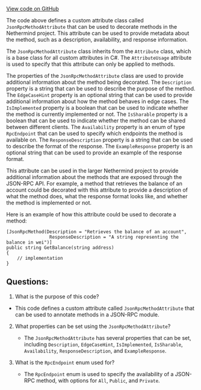[View code on GitHub](https://github.com/nethermindeth/nethermind/Nethermind.JsonRpc/Modules/JsonRpcMethodAttribute.cs)

The code above defines a custom attribute class called `JsonRpcMethodAttribute` that can be used to decorate methods in the Nethermind project. This attribute can be used to provide metadata about the method, such as a description, availability, and response information. 

The `JsonRpcMethodAttribute` class inherits from the `Attribute` class, which is a base class for all custom attributes in C#. The `AttributeUsage` attribute is used to specify that this attribute can only be applied to methods. 

The properties of the `JsonRpcMethodAttribute` class are used to provide additional information about the method being decorated. The `Description` property is a string that can be used to describe the purpose of the method. The `EdgeCaseHint` property is an optional string that can be used to provide additional information about how the method behaves in edge cases. The `IsImplemented` property is a boolean that can be used to indicate whether the method is currently implemented or not. The `IsSharable` property is a boolean that can be used to indicate whether the method can be shared between different clients. The `Availability` property is an enum of type `RpcEndpoint` that can be used to specify which endpoints the method is available on. The `ResponseDescription` property is a string that can be used to describe the format of the response. The `ExampleResponse` property is an optional string that can be used to provide an example of the response format. 

This attribute can be used in the larger Nethermind project to provide additional information about the methods that are exposed through the JSON-RPC API. For example, a method that retrieves the balance of an account could be decorated with this attribute to provide a description of what the method does, what the response format looks like, and whether the method is implemented or not. 

Here is an example of how this attribute could be used to decorate a method:

```
[JsonRpcMethod(Description = "Retrieves the balance of an account", 
                ResponseDescription = "A string representing the balance in wei")]
public string GetBalance(string address)
{
    // implementation
}
```
## Questions: 
 1. What is the purpose of this code?
   - This code defines a custom attribute called `JsonRpcMethodAttribute` that can be used to annotate methods in a JSON-RPC module.

2. What properties can be set using the `JsonRpcMethodAttribute`?
   - The `JsonRpcMethodAttribute` has several properties that can be set, including `Description`, `EdgeCaseHint`, `IsImplemented`, `IsSharable`, `Availability`, `ResponseDescription`, and `ExampleResponse`.

3. What is the `RpcEndpoint` enum used for?
   - The `RpcEndpoint` enum is used to specify the availability of a JSON-RPC method, with options for `All`, `Public`, and `Private`.